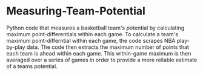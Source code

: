 Measuring-Team-Potential
========================

Python code that measures a basketball team's potential by calculating maximum point-differentials within each game. To calculate a team's maximum point-differntial within each game, the code scrapes NBA play-by-play data. The code then extracts the maximum number of points that each team is ahead within each game. This within-game maximum is then averaged over a series of games in order to provide a more reliable estimate of a teams potential. 
